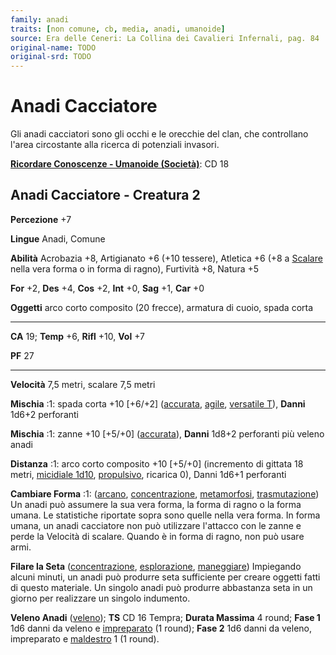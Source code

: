 ```yaml
---
family: anadi
traits: [non comune, cb, media, anadi, umanoide]
source: Era delle Ceneri: La Collina dei Cavalieri Infernali, pag. 84
original-name: TODO
original-srd: TODO
---
```


# Anadi Cacciatore

Gli anadi cacciatori sono gli occhi e le orecchie del clan, che controllano
l'area circostante alla ricerca di potenziali invasori.

**[Ricordare Conoscenze - Umanoide (Società)](/azioni/abilita/ricordare-conoscenze)**:
CD 18

## Anadi Cacciatore - Creatura 2

**Percezione** +7

**Lingue** Anadi, Comune

**Abilità** Acrobazia +8, Artigianato +6 (+10 tessere), Atletica +6 (+8 a
[Scalare](/azioni/scalare) nella vera forma o in forma di ragno), Furtività +8,
Natura +5

**For** +2, **Des** +4, **Cos** +2, **Int** +0, **Sag** +1, **Car** +0

**Oggetti** arco corto composito (20 frecce), armatura di cuoio, spada corta

---

**CA** 19; **Temp** +6, **Rifl** +10, **Vol** +7

**PF** 27

---

**Velocità** 7,5 metri, scalare 7,5 metri

**Mischia** :1: spada corta +10 \[+6/+2] ([accurata](/tratti/accurata),
[agile](/tratti/agile), [versatile T](/tratti/versatile)), **Danni** 1d6+2
perforanti

**Mischia** :1: zanne +10 \[+5/+0] ([accurata](/tratti/accurata)), **Danni**
1d8+2 perforanti più veleno anadi

**Distanza** :1: arco corto composito +10 \[+5/+0] (incremento di gittata 18
metri, [micidiale 1d10](/tratti/micidiale), [propulsivo](/tratti/propulsivo),
ricarica 0), Danni 1d6+1 perforanti

**Cambiare Forma** :1: ([arcano](/tratti/arcano),
[concentrazione](/tratti/concentrazione), [metamorfosi](/tratti/metamorfosi),
[trasmutazione](/tratti/trasmutazione)) Un anadi può assumere la sua vera forma,
la forma di ragno o la forma umana. Le statistiche riportate sopra sono quelle
nella vera forma. In forma umana, un anadi cacciatore non può utilizzare
l'attacco con le zanne e perde la Velocità di scalare. Quando è in forma di
ragno, non può usare armi.

**Filare la Seta** ([concentrazione](/tratti/concentrazione),
[esplorazione](/tratti/esplorazione), [maneggiare](/tratti/maneggiare))
Impiegando alcuni minuti, un anadi può produrre seta sufficiente per creare
oggetti fatti di questo materiale. Un singolo anadi può produrre abbastanza seta
in un giorno per realizzare un singolo indumento.

**Veleno Anadi** ([veleno](/tratti/veleno)); **TS** CD 16 Tempra; **Durata
Massima** 4 round; **Fase 1** 1d6 danni da veleno e
[impreparato](/condizioni/impreparato) (1 round); **Fase 2** 1d6 danni da
veleno, impreparato e [maldestro](/condizioni/maldestro) 1 (1 round).
